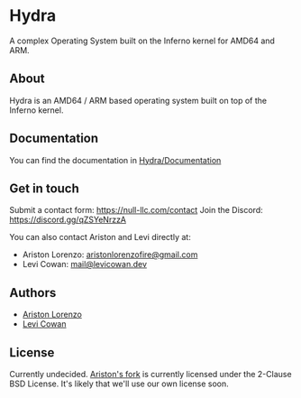 # Hydra
A complex Operating System built on the Inferno kernel for AMD64 and ARM.

## About
Hydra is an AMD64 / ARM based operating system built on top of the Inferno kernel.

## Documentation
You can find the documentation in [Hydra/Documentation](https://github.com/FiReLScar/Hydra/tree/main/Documentation)

## Get in touch
Submit a contact form: https://null-llc.com/contact
Join the Discord: https://discord.gg/qZSYeNrzzA

You can also contact Ariston and Levi directly at:
 - Ariston Lorenzo: aristonlorenzofire@gmail.com
 - Levi Cowan: mail@levicowan.dev
 
## Authors 
 - [Ariston Lorenzo](https://github.com/aristonlorenzo)
 - [Levi Cowan](https://github.com/FiReLScar)
 
## License
Currently undecided. [Ariston's fork](https://github.com/aristonlorenzo/Hydra-1) is currently licensed under the 2-Clause BSD License. It's likely that we'll use our own license soon.
